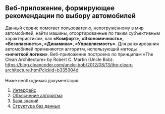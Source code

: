 ## Веб-приложение, формирующее рекомендации по выбору автомобилей
Данный сервис помогает пользователю, непогруженному в мир автомобилей, найти машины, отсортированные по таким субъективным характеристикам, как **«Комфорт», «Экономичность», «Безопасность», «Динамика», «Управляемость»**. Для ранжирования автомобилей применяются алгоритм, использующий методы **«нечеткой логики»**. 
Веб-приложение построено по принципам «The Clean Architecture» by Robert C. Martin (Uncle Bob): https://blog.cleancoder.com/uncle-bob/2012/08/13/the-clean-architecture.html?clckid=b335004d <br><br>
Ниже необходимая документация:  
1) [Интерфейс](docs/interface.pdf)  
2) [Объяснение алгоритма](docs/algo.pdf)
3) [База знаний](docs/knowledge_base.pdf)
4) [Структура баз данных](docs/databases.pdf)  
